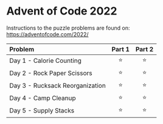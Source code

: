 # Advent of Code 2022

Instructions to the puzzle problems are found on: https://adventofcode.com/2022/

| **Problem**                     | Part 1 | Part 2 |
|:--------------------------------|:------:|:------:|
| Day 1 - Calorie Counting        | :star: | :star: |
| Day 2 - Rock Paper Scissors     | :star: | :star: |
| Day 3 - Rucksack Reorganization | :star: | :star: |
| Day 4 - Camp Cleanup            | :star: | :star: |
| Day 5 - Supply Stacks           | :star: | :star: |